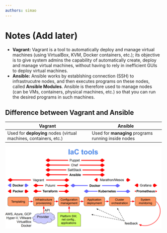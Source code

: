 ```yaml
---
authors: simao
---
```


# Notes (Add later)

- **Vagrant:** Vagrant is a tool to automatically deploy and manage virtual machines (using VirtualBox, KVM, Docker containers, etc.); its objective is to give system admins the capability of automatically create, deploy and manage virtual machines, without having to rely in inefficient GUIs to deploy virtual machines.
- **Ansible:** Ansible works by establshing connection (SSH) to infrastrucutre nodes, and then executes programs on these nodes, called **Ansible Modules**. Ansible is therefore used to manage nodes (can be VMs, containers, physical machines, etc.) so that you can run the desired programs in such machines.

## Difference between Vagrant and Ansible

|Vagrant     | Ansible      |
|------------|--------------|
|Used for **deploying** nodes (virtual machines, containers, etc.)| Used for **managing** programs running inside nodes|

![alt text](./../static/img/image.png)